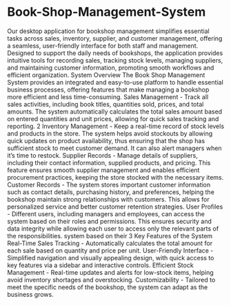 # Book-Shop-Management-System

<p>Our desktop application for bookshop management
 simplifies essential tasks across sales, inventory,
 supplier, and customer management, offering a
 seamless, user-friendly interface for both staff and
 management. Designed to support the daily needs
 of bookshops, the application provides intuitive
 tools for recording sales, tracking stock levels,
 managing suppliers, and maintaining customer
 information, promoting smooth workflows and
 efficient organization.
 System Overview
 The Book Shop Management System provides an
 integrated and easy-to-use platform to handle
 essential business processes, offering features
 that make managing a bookshop more efficient and
 less time-consuming.
 Sales Management - Track all sales activities,
 including book titles, quantities sold, prices, and
 total 
amounts. The system automatically
 calculates the total sales amount based on
 entered quantities and unit prices, allowing for
 quick sales tracking and reporting.
 2
Inventory Management - Keep a real-time record of
 stock levels and products in the store. The system
 helps avoid stockouts by allowing quick updates on
 product availability, thus ensuring that the shop has
 sufficient stock to meet customer demand. It can
 also alert managers when it’s time to restock.
 Supplier Records - Manage details of suppliers,
 including their contact information, supplied
 products, and pricing. This feature ensures
 smooth supplier management and enables
 efficient procurement practices, keeping the
 store stocked with the necessary items.
 Customer Records - The system stores important
 customer information such as contact details,
 purchasing history, and preferences, helping the
 bookshop maintain strong relationships with
 customers. This allows for personalized service
 and better customer retention strategies.
 User Profiles - Different users, including
 managers and employees, can access the system
 based on their roles and permissions. This
 ensures security and data integrity while
 allowing each user to access only the relevant
 parts 
of 
the 
responsibilities.
 system based on their
 3
Key Features of the System
 Real-Time Sales Tracking - Automatically
 calculates the total amount for each sale based
 on quantity and price per unit.
 User-Friendly Interface - Simplified navigation
 and visually appealing design, with quick access
 to key features via a sidebar and interactive
 controls.
 Efficient Stock Management - Real-time updates
 and alerts for low-stock items, helping avoid
 inventory shortages and overstocking.
 Customizability - Tailored to meet the specific
 needs of the bookshop, the system can adapt as
 the business grows.</p>
 
